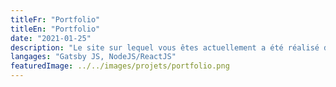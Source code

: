 ```yaml
---
titleFr: "Portfolio"
titleEn: "Portfolio"
date: "2021-01-25"
description: "Le site sur lequel vous êtes actuellement a été réalisé dans son intégralité à l'aide de Gatsby JS, un framework de React."
langages: "Gatsby JS, NodeJS/ReactJS"
featuredImage: ../../images/projets/portfolio.png
---
```

